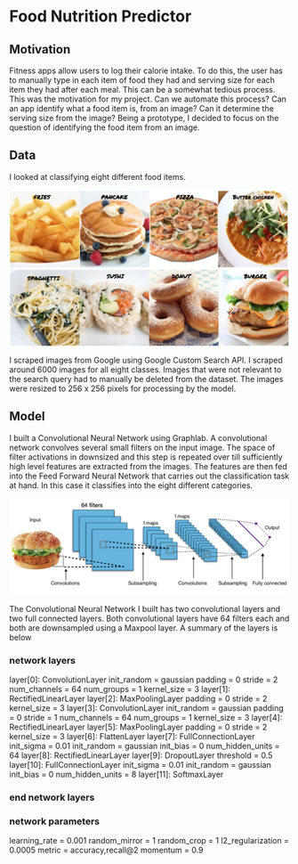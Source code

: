# Food Nutrition Predictor

## Motivation

Fitness apps allow users to log their calorie intake. To do this, the user has to manually type in each item of food they had and serving size for each item they had after each meal. This can be a somewhat tedious process. This was the motivation for my project. Can we automate this process? Can an app identify what a food item is, from an image? Can it determine the serving size from the image? Being a prototype, I decided to focus on the question of identifying the food item from an image.

## Data

I looked at classifying eight different food items.

![Food Classes](/Food-Nutrition-Predictor/data/fooditems.png "Food classes")

I scraped images from Google using Google Custom Search API. I scraped around 6000 images for all eight classes. Images that were not relevant to the search query had to manually be deleted from the dataset. The images were resized to 256 x 256 pixels for processing by the model.


## Model

I built a Convolutional Neural Network using Graphlab. A convolutional network convolves several small filters on the input image. The space of filter activations in downsized and this step is repeated over till sufficiently high level features are extracted from the images. The features are then fed into the Feed Forward Neural Network that carries out the classification task at hand. In this case it classifies into the eight different categories.

![CNN](/Food-Nutrition-Predictor/data/convolution_rep.png "Representation of Convolutional Neural Network")

The Convolutional Neural Network I built has two convolutional layers and two full connected layers. Both convolutional layers have 64 filters each and both are downsampled using a Maxpool layer. A summary of the layers is below

### network layers ###
layer[0]: ConvolutionLayer
  init_random = gaussian
  padding = 0
  stride = 2
  num_channels = 64
  num_groups = 1
  kernel_size = 3
layer[1]: RectifiedLinearLayer
layer[2]: MaxPoolingLayer
  padding = 0
  stride = 2
  kernel_size = 3
layer[3]: ConvolutionLayer
  init_random = gaussian
  padding = 0
  stride = 1
  num_channels = 64
  num_groups = 1
  kernel_size = 3
layer[4]: RectifiedLinearLayer
layer[5]: MaxPoolingLayer
  padding = 0
  stride = 2
  kernel_size = 3
layer[6]: FlattenLayer
layer[7]: FullConnectionLayer
  init_sigma = 0.01
  init_random = gaussian
  init_bias = 0
  num_hidden_units = 64
layer[8]: RectifiedLinearLayer
layer[9]: DropoutLayer
  threshold = 0.5
layer[10]: FullConnectionLayer
  init_sigma = 0.01
  init_random = gaussian
  init_bias = 0
  num_hidden_units = 8
layer[11]: SoftmaxLayer
### end network layers ###

### network parameters ###
learning_rate = 0.001
random_mirror = 1
random_crop = 1
l2_regularization = 0.0005
metric = accuracy,recall@2
momentum = 0.9
